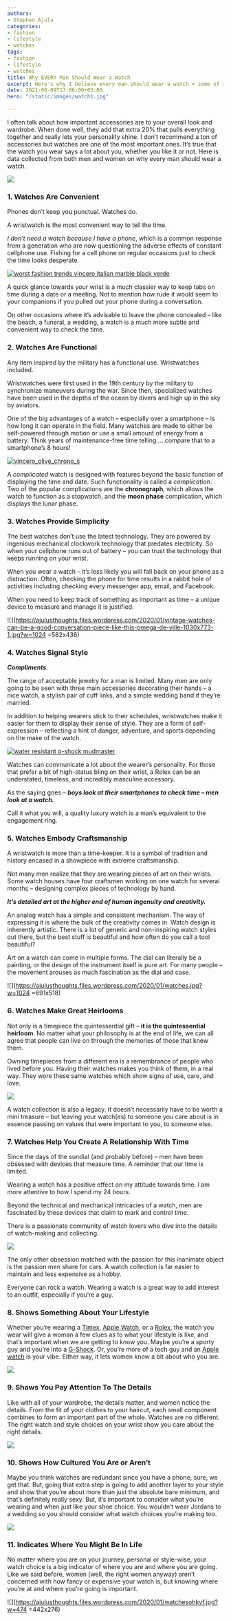 ```yaml
---
authors:
- Stephen Ajulu
categories:
- fashion
- lifestyle
- watches
tags:
- fashion
- lifestyle
- watches
title: Why EVERY Man Should Wear a Watch
excerpt: Here's why I believe every man should wear a watch + some of it's benefits
date: 2021-08-09T17:06:00+03:00
hero: "/static/images/watch1.jpg"

---
```

I often talk about how important accessories are to your overall look and wardrobe. When done well, they add that extra 20% that pulls everything together and really lets your personality shine. I don’t recommend a ton of accessories but watches are one of the most important ones. It’s true that the watch you wear says a lot about you, whether you like it or not. Here is data collected from both men and women on why every man should wear a watch.

![](https://ajulusthoughts.files.wordpress.com/2020/01/oniakna.jpg?w=1024)

### 1. Watches Are Convenient

Phones don’t keep you punctual. Watches do.

A wristwatch is the most convenient way to tell the time.

_I don’t need a watch because I have a phone_, which is a common response from a generation who are now questioning the adverse effects of constant cellphone use. Fishing for a cell phone on regular occasions just to check the time looks desperate.

[![worst fashion trends vincero italian marble black verde](https://www.realmenrealstyle.com/wp-content/uploads/2019/01/worst-fashion-trends-vincero-italian-marble-black-verde.jpg)](https://vincerowatches.com/products/marble-black-verde)

A quick glance towards your wrist is a much classier way to keep tabs on time during a date or a meeting. Not to mention how rude it would seem to your companions if you pulled out your phone during a conversation.

On other occasions where it’s advisable to leave the phone concealed – like the beach, a funeral, a wedding, a watch is a much more subtle and convenient way to check the time.

### 2. Watches Are Functional

Any item inspired by the military has a functional use. Wristwatches included.

Wristwatches were first used in the 19th century by the military to synchronize maneuvers during the war. Since then, specialized watches have been used in the depths of the ocean by divers and high up in the sky by aviators.

One of the big advantages of a watch – especially over a smartphone – is how long it can operate in the field. Many watches are made to either be self-powered through motion or use a small amount of energy from a battery. Think years of maintenance-free time telling…..compare that to a smartphone’s 8 hours!

[![vincero_olive_chrono_s](https://www.realmenrealstyle.com/wp-content/uploads/2018/10/vincero_olive_chrono_s.jpg)](https://vincerowatches.com/)

A _complicated_ watch is designed with features beyond the basic function of displaying the time and date. Such functionality is called a _complication_. Two of the popular complications are the **chronograph**, which allows the watch to function as a stopwatch, and the **moon phase** complication, which displays the lunar phase.

### 3. Watches Provide Simplicity

The best watches don’t use the latest technology. They are powered by ingenious mechanical clockwork technology that predates electricity. So when your cellphone runs out of battery – you can trust the technology that keeps running on your wrist.

When you wear a watch – it’s less likely you will fall back on your phone as a distraction. Often, checking the phone for time results in a rabbit hole of activities including checking every messenger app, email, and Facebook.

When you need to keep track of something as important as time – a unique device to measure and manage it is justified.

![](https://ajulusthoughts.files.wordpress.com/2020/01/vintage-watches-can-be-a-good-conversation-piece-like-this-omega-de-ville-1030x773-1.jpg?w=1024 =582x436)

### 4. Watches Signal Style

**_Compliments._**

The range of acceptable jewelry for a man is limited. Many men are only going to be seen with three main accessories decorating their hands – a nice watch, a stylish pair of cuff links, and a simple wedding band if they’re married.

In addition to helping wearers stick to their schedules, wristwatches make it easier for them to display their sense of style. They are a form of self-expression – reflecting a hint of danger, adventure, and sports depending on the make of the watch.

[![water resistant g-shock mudmaster](https://www.realmenrealstyle.com/wp-content/uploads/water-resistant-g-shock-mudmaster.jpg)](https://www.gshock.com/collections/master-of-g/mudmaster-GG1000)

Watches can communicate a lot about the wearer’s personality. For those that prefer a bit of high-status bling on their wrist, a Rolex can be an understated, timeless, and incredibly masculine accessory.

As the saying goes – **_boys look at their smartphones to check time – men look at a watch._**

Call it what you will, a quality luxury watch is a man’s equivalent to the engagement ring.

### 5. Watches Embody Craftsmanship

A wristwatch is more than a time-keeper. It is a symbol of tradition and history encased in a showpiece with extreme craftsmanship.

Not many men realize that they are wearing pieces of art on their wrists. Some watch houses have four craftsmen working on one watch for several months – designing complex pieces of technology by hand.

**_It’s detailed art at the higher end of human ingenuity and creativity._**

An analog watch has a simple and consistent mechanism. The way of expressing it is where the bulk of the creativity comes in. Watch design is inherently artistic. There is a lot of generic and non-inspiring watch styles out there, but the best stuff is beautiful and how often do you call a tool beautiful?

Art on a watch can come in multiple forms. The dial can literally be a painting, or the design of the instrument itself is pure art. For many people – the movement arouses as much fascination as the dial and case.

![](https://ajulusthoughts.files.wordpress.com/2020/01/watches.jpg?w=1024 =691x518)

### 6. Watches Make Great Heirlooms

Not only is a timepiece the quintessential gift – **it is the quintessential heirloom**. No matter what your philosophy is at the end of life, we can all agree that people can live on through the memories of those that knew them.

Owning timepieces from a different era is a remembrance of people who lived before you. Having their watches makes you think of them, in a real way. They wore these same watches which show signs of use, care, and love.

![](https://ajulusthoughts.files.wordpress.com/2020/01/watchsvcev.jpg?w=1024)

A watch collection is also a legacy. It doesn’t necessarily have to be worth a mini treasure – but leaving your watch(es) to someone you care about is in essence passing on values that were important to you, to someone else.

### 7. Watches Help You Create A Relationship With Time

Since the days of the sundial (and probably before) – men have been obsessed with devices that measure time. A reminder that our time is limited.

Wearing a watch has a positive effect on my attitude towards time. I am more attentive to how I spend my 24 hours.

Beyond the technical and mechanical intricacies of a watch, men are fascinated by these devices that claim to mark and control time.

There is a passionate community of watch lovers who dive into the details of watch-making and collecting.

![](https://ajulusthoughts.files.wordpress.com/2020/01/kjgj.jpg?w=1024)

The only other obsession matched with the passion for this inanimate object is the passion men share for cars. A watch collection is far easier to maintain and less expensive as a hobby.

Everyone can rock a watch. Wearing a watch is a great way to add interest to an outfit, especially if you’re a guy.

### 8. Shows Something About Your Lifestyle

Whether you’re wearing a [Timex](https://www.timex.com/), [Apple Watch](https://ashleyweston.com/mens-essentials-accessories/are-smartwatches-fashionable/), or a [Rolex](https://www.bobswatches.com/?gclid=EAIaIQobChMI55nAwOqU5QIVl9hkCh0VlQoUEAAYASAAEgI0y_D_BwE), the watch you wear will give a woman a few clues as to what your lifestyle is like, and that’s important when we are getting to know you. Maybe you’re a sporty guy and you’re into a [G-Shock](https://www.gshock.com/). Or, you’re more of a tech guy and an [Apple watch](https://www.apple.com/watch/) is your vibe. Either way, it lets women know a bit about who you are.

![](https://ashleyweston.com/wp-content/uploads/2017/02/NATO-Strap-Watches-Ashley-Weston.jpg)

### 9. Shows You Pay Attention To The Details

Like with all of your wardrobe, the details matter, and women notice the details. From the fit of your clothes to your haircut, each small component combines to form an important part of the whole. Watches are no different. The right watch and style choices on your wrist show you care about the right details.

![](https://ashleyweston.com/wp-content/uploads/2019/10/watch-1.jpg)

### 10. Shows How Cultured You Are or Aren’t

Maybe you think watches are redundant since you have a phone, sure, we get that. But, going that extra step is going to add another layer to your style and show that you’re about more than just the absolute bare minimum, and that’s definitely really sexy. But, it’s important to consider what you’re wearing and when just like your shoe choice. You wouldn’t wear Jordans to a wedding so you should consider what watch choices you’re making too.

![](https://ashleyweston.com/wp-content/uploads/2019/10/watch-2.jpg)

### 11. Indicates Where You Might Be In Life

No matter where you are on your journey, personal or style-wise, your watch choice is a big indicator of where you are and where you are going. Like we said before, women (well, the right women anyway) aren’t concerned with how fancy or expensive your watch is, but knowing where you’re at and where you’re going is important.

![](https://ajulusthoughts.files.wordpress.com/2020/01/watchesohkvf.jpg?w=474 =442x276)
